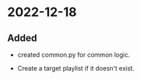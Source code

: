 
# 2022-12-18

## Added

- created common.py for common logic.

- Create a target playlist if it doesn't exist.
